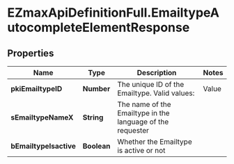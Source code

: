 # EZmaxApiDefinitionFull.EmailtypeAutocompleteElementResponse

## Properties

Name | Type | Description | Notes
------------ | ------------- | ------------- | -------------
**pkiEmailtypeID** | **Number** | The unique ID of the Emailtype.  Valid values:  |Value|Description| |-|-| |1|Office| |2|Home| | 
**sEmailtypeNameX** | **String** | The name of the Emailtype in the language of the requester | 
**bEmailtypeIsactive** | **Boolean** | Whether the Emailtype is active or not | 



